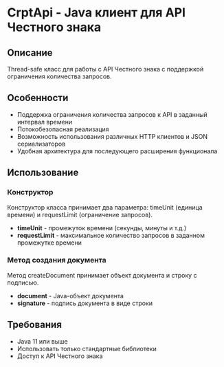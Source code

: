 # CrptApi - Java клиент для API Честного знака

## Описание

Thread-safe класс для работы с API Честного знака с поддержкой ограничения количества запросов.

## Особенности

- Поддержка ограничения количества запросов к API в заданный интервал времени
- Потокобезопасная реализация
- Возможность использования различных HTTP клиентов и JSON сериализаторов
- Удобная архитектура для последующего расширения функционала

## Использование

### Конструктор

Конструктор класса принимает два параметра: timeUnit (единица времени) и requestLimit (ограничение запросов).

- **timeUnit** - промежуток времени (секунды, минуты и т.д.)
- **requestLimit** - максимальное количество запросов в заданном промежутке времени

### Метод создания документа

Метод createDocument принимает объект документа и строку с подписью.

- **document** - Java-объект документа
- **signature** - подпись документа в виде строки

## Требования

- Java 11 или выше
- Использовать только стандартные библиотеки
- Доступ к API Честного знака
